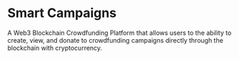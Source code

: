 # Smart Campaigns
A Web3 Blockchain Crowdfunding Platform that allows users to the ability to create, view, and donate to crowdfunding campaigns directly through the blockchain with cryptocurrency.
